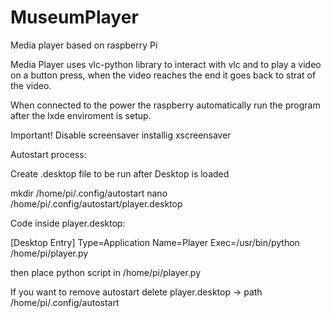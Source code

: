 # MuseumPlayer
Media player based on raspberry Pi

Media Player uses vlc-python library to interact with vlc and to play a video on a button press, when the video reaches the end it goes back to strat of the video.

When connected to the power the raspberry automatically run the program after the lxde enviroment is setup.

Important!
Disable screensaver installig xscreensaver

Autostart process:

Create .desktop file to be run after Desktop is loaded

mkdir /home/pi/.config/autostart
nano /home/pi/.config/autostart/player.desktop

Code inside player.desktop:

[Desktop Entry]
Type=Application
Name=Player
Exec=/usr/bin/python /home/pi/player.py

then place python script in /home/pi/player.py

If you want to remove autostart delete player.desktop -> path /home/pi/.config/autostart

